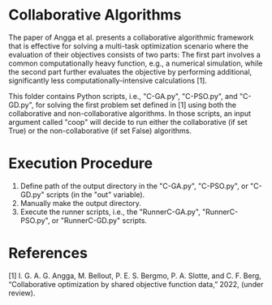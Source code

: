 # Collaborative Algorithms
The paper of Angga et al. presents a collaborative algorithmic framework that is effective for solving a multi-task optimization scenario where the evaluation of their objectives consists of two parts: The first part involves a common computationally heavy function, e.g., a numerical simulation, while the second part further evaluates the objective by performing additional, significantly less computationally-intensive calculations [1].

This folder contains Python scripts, i.e., "C-GA.py", "C-PSO.py", and "C-GD.py", for solving the first problem set defined in [1] using both the collaborative and non-collaborative algorithms. In those scripts, an input argument called "coop" will decide to run either the collaborative (if set True) or the non-collaborative (if set False) algorithms.

# Execution Procedure
1. Define path of the output directory in the "C-GA.py", "C-PSO.py", or "C-GD.py" scripts (in the "out" variable).
2. Manually make the output directory.
3. Execute the runner scripts, i.e., the "RunnerC-GA.py", "RunnerC-PSO.py", or "RunnerC-GD.py" scripts.

# References
[1] I. G. A. G. Angga, M. Bellout, P. E. S. Bergmo, P. A. Slotte, and C. F. Berg, “Collaborative optimization by shared objective function data,” 2022, (under review).
